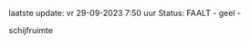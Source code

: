 laatste update: 
vr 29-09-2023  7:50   uur 
Status: FAALT - geel - 
<div class="service Y">schijfruimte</div>